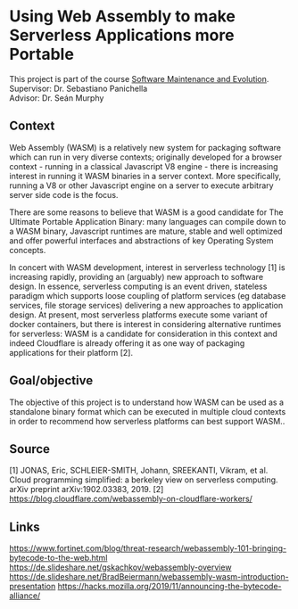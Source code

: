 # Using Web Assembly to make Serverless Applications more Portable  
This project is part of the course [Software Maintenance and Evolution](https://www.ifi.uzh.ch/en/seal/teaching/courses/sme.html).    
Supervisor: Dr. Sebastiano Panichella   
Advisor: Dr. Seán Murphy

## Context 
Web Assembly (WASM) is a relatively new system for packaging software which can run in very diverse contexts; originally developed for a browser context - running in a classical Javascript V8 engine - there is increasing interest in running it WASM binaries in a server context. More specifically, running a V8 or other Javascript engine on a server to execute arbitrary server side code is the focus.

There are some reasons to believe that WASM is a good candidate for The Ultimate Portable Application Binary: many languages can compile down to a WASM binary, Javascript runtimes are mature, stable and well optimized and offer powerful interfaces and abstractions of key Operating System concepts.

In concert with WASM development, interest in serverless technology [1]  is increasing rapidly, providing an (arguably) new approach to software design. In essence, serverless computing is an event driven, stateless paradigm which supports loose coupling of platform services (eg database services, file storage services) delivering a new approaches to application design. At present, most serverless platforms execute some variant of docker containers, but there is interest in considering alternative runtimes for serverless: WASM is a candidate for consideration in this context and indeed Cloudflare is already offering it as one way of packaging applications for their platform [2]. 

## Goal/objective
The objective of this project is to understand how WASM can be used as a standalone binary format which can be executed in multiple cloud contexts in order to recommend how serverless platforms can best support WASM..

## Source  
[1] JONAS, Eric, SCHLEIER-SMITH, Johann, SREEKANTI, Vikram, et al. Cloud programming simplified: a berkeley view on serverless computing. arXiv preprint arXiv:1902.03383, 2019.
[2] https://blog.cloudflare.com/webassembly-on-cloudflare-workers/ 

## Links
https://www.fortinet.com/blog/threat-research/webassembly-101-bringing-bytecode-to-the-web.html  
https://de.slideshare.net/gskachkov/webassembly-overview  
https://de.slideshare.net/BradBeiermann/webassembly-wasm-introduction-presentation
https://hacks.mozilla.org/2019/11/announcing-the-bytecode-alliance/
